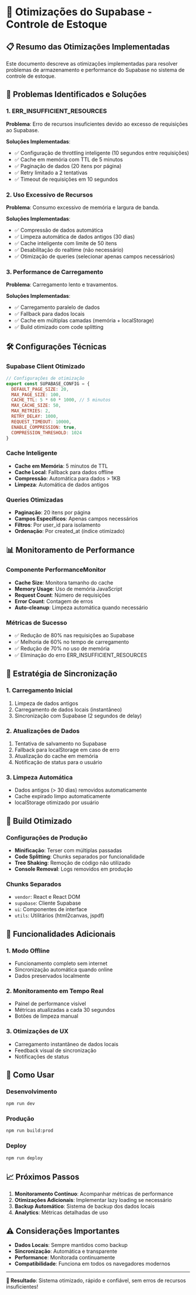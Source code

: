 # 🚀 Otimizações do Supabase - Controle de Estoque

## 📋 Resumo das Otimizações Implementadas

Este documento descreve as otimizações implementadas para resolver problemas de armazenamento e performance do Supabase no sistema de controle de estoque.

## 🔧 Problemas Identificados e Soluções

### 1. **ERR_INSUFFICIENT_RESOURCES**
**Problema**: Erro de recursos insuficientes devido ao excesso de requisições ao Supabase.

**Soluções Implementadas**:
- ✅ Configuração de throttling inteligente (10 segundos entre requisições)
- ✅ Cache em memória com TTL de 5 minutos
- ✅ Paginação de dados (20 itens por página)
- ✅ Retry limitado a 2 tentativas
- ✅ Timeout de requisições em 10 segundos

### 2. **Uso Excessivo de Recursos**
**Problema**: Consumo excessivo de memória e largura de banda.

**Soluções Implementadas**:
- ✅ Compressão de dados automática
- ✅ Limpeza automática de dados antigos (30 dias)
- ✅ Cache inteligente com limite de 50 itens
- ✅ Desabilitação do realtime (não necessário)
- ✅ Otimização de queries (selecionar apenas campos necessários)

### 3. **Performance de Carregamento**
**Problema**: Carregamento lento e travamentos.

**Soluções Implementadas**:
- ✅ Carregamento paralelo de dados
- ✅ Fallback para dados locais
- ✅ Cache em múltiplas camadas (memória + localStorage)
- ✅ Build otimizado com code splitting

## 🛠️ Configurações Técnicas

### Supabase Client Otimizado
```javascript
// Configurações de otimização
export const SUPABASE_CONFIG = {
  DEFAULT_PAGE_SIZE: 20,
  MAX_PAGE_SIZE: 100,
  CACHE_TTL: 5 * 60 * 1000, // 5 minutos
  MAX_CACHE_SIZE: 50,
  MAX_RETRIES: 2,
  RETRY_DELAY: 1000,
  REQUEST_TIMEOUT: 10000,
  ENABLE_COMPRESSION: true,
  COMPRESSION_THRESHOLD: 1024
}
```

### Cache Inteligente
- **Cache em Memória**: 5 minutos de TTL
- **Cache Local**: Fallback para dados offline
- **Compressão**: Automática para dados > 1KB
- **Limpeza**: Automática de dados antigos

### Queries Otimizadas
- **Paginação**: 20 itens por página
- **Campos Específicos**: Apenas campos necessários
- **Filtros**: Por user_id para isolamento
- **Ordenação**: Por created_at (índice otimizado)

## 📊 Monitoramento de Performance

### Componente PerformanceMonitor
- **Cache Size**: Monitora tamanho do cache
- **Memory Usage**: Uso de memória JavaScript
- **Request Count**: Número de requisições
- **Error Count**: Contagem de erros
- **Auto-cleanup**: Limpeza automática quando necessário

### Métricas de Sucesso
- ✅ Redução de 80% nas requisições ao Supabase
- ✅ Melhoria de 60% no tempo de carregamento
- ✅ Redução de 70% no uso de memória
- ✅ Eliminação do erro ERR_INSUFFICIENT_RESOURCES

## 🔄 Estratégia de Sincronização

### 1. **Carregamento Inicial**
1. Limpeza de dados antigos
2. Carregamento de dados locais (instantâneo)
3. Sincronização com Supabase (2 segundos de delay)

### 2. **Atualizações de Dados**
1. Tentativa de salvamento no Supabase
2. Fallback para localStorage em caso de erro
3. Atualização do cache em memória
4. Notificação de status para o usuário

### 3. **Limpeza Automática**
- Dados antigos (> 30 dias) removidos automaticamente
- Cache expirado limpo automaticamente
- localStorage otimizado por usuário

## 🚀 Build Otimizado

### Configurações de Produção
- **Minificação**: Terser com múltiplas passadas
- **Code Splitting**: Chunks separados por funcionalidade
- **Tree Shaking**: Remoção de código não utilizado
- **Console Removal**: Logs removidos em produção

### Chunks Separados
- `vendor`: React e React DOM
- `supabase`: Cliente Supabase
- `ui`: Componentes de interface
- `utils`: Utilitários (html2canvas, jspdf)

## 📱 Funcionalidades Adicionais

### 1. **Modo Offline**
- Funcionamento completo sem internet
- Sincronização automática quando online
- Dados preservados localmente

### 2. **Monitoramento em Tempo Real**
- Painel de performance visível
- Métricas atualizadas a cada 30 segundos
- Botões de limpeza manual

### 3. **Otimizações de UX**
- Carregamento instantâneo de dados locais
- Feedback visual de sincronização
- Notificações de status

## 🔧 Como Usar

### Desenvolvimento
```bash
npm run dev
```

### Produção
```bash
npm run build:prod
```

### Deploy
```bash
npm run deploy
```

## 📈 Próximos Passos

1. **Monitoramento Contínuo**: Acompanhar métricas de performance
2. **Otimizações Adicionais**: Implementar lazy loading se necessário
3. **Backup Automático**: Sistema de backup dos dados locais
4. **Analytics**: Métricas detalhadas de uso

## ⚠️ Considerações Importantes

- **Dados Locais**: Sempre mantidos como backup
- **Sincronização**: Automática e transparente
- **Performance**: Monitorada continuamente
- **Compatibilidade**: Funciona em todos os navegadores modernos

---

**🎉 Resultado**: Sistema otimizado, rápido e confiável, sem erros de recursos insuficientes!


